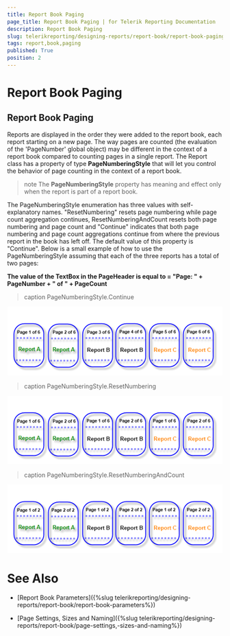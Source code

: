 ```yaml
---
title: Report Book Paging
page_title: Report Book Paging | for Telerik Reporting Documentation
description: Report Book Paging
slug: telerikreporting/designing-reports/report-book/report-book-paging
tags: report,book,paging
published: True
position: 2
---
```


# Report Book Paging


## Report Book Paging

Reports are displayed in the order they were added to the     	report book, each report starting on a new page. The way pages are counted (the evaluation of the 'PageNumber' global object) may be different in the context of a report book compared to counting pages in a single report. The Report class has a property of type __PageNumberingStyle__  that will let you control the behavior of page counting in the context of a report book.

>note The  __PageNumberingStyle__  property has meaning and effect only when the report is part of a report book.


The PageNumberingStyle enumeration has three values with self-explanatory names. "ResetNumbering" resets page numbering while page count aggregation continues, ResetNumberingAndCount resets both page numbering and page count and "Continue" indicates that both page numbering and page count aggregations continue from where the previous report in the book has left off. The default value of this property is "Continue". Below is a small example of how to use the PageNumberingStyle assuming that each of the three reports has a total of two pages:

__The value of the TextBox in the PageHeader is equal to = "Page: " + PageNumber + " of " + PageCount__ 
>caption PageNumberingStyle.Continue

  

  ![](images/ReportBook_PageNumberingContinue.png)
>caption PageNumberingStyle.ResetNumbering

  

  ![](images/ReportBook_PageNumberingStyleResetNumbering.png)
>caption PageNumberingStyle.ResetNumberingAndCount

  

  ![](images/ReportBook_PageNumberingStyleResetNumberingAndCount.png)


# See Also

 * [Report Book Parameters]({%slug telerikreporting/designing-reports/report-book/report-book-parameters%})

 * [Page Settings, Sizes and Naming]({%slug telerikreporting/designing-reports/report-book/page-settings,-sizes-and-naming%})